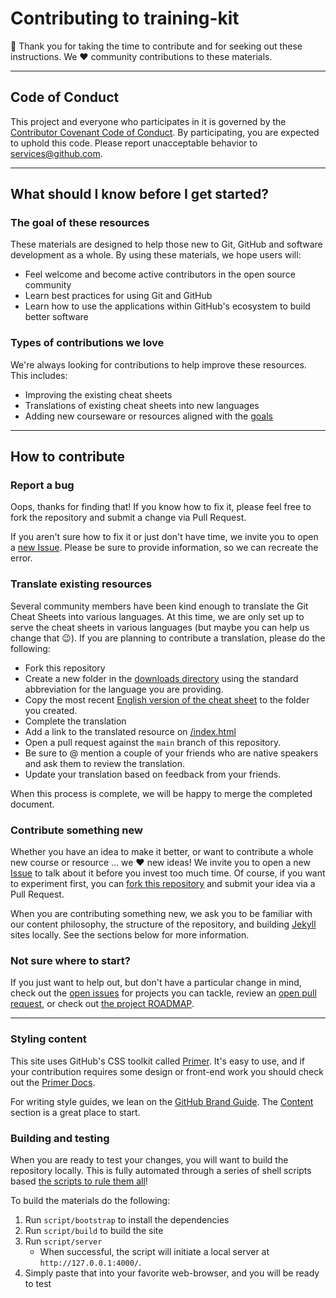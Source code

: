 # Contributing to training-kit

🎉 Thank you for taking the time to contribute and for seeking out these instructions. We :heart: community contributions to these materials.

---

## Code of Conduct

This project and everyone who participates in it is governed by the [Contributor Covenant Code of Conduct](CODE_OF_CONDUCT.md). By participating, you are expected to uphold this code. Please report unacceptable behavior to [services@github.com](mailto:services@github.com).

---

## What should I know before I get started?

### The goal of these resources

These materials are designed to help those new to Git, GitHub and software development as a whole. By using these materials, we hope users will:

- Feel welcome and become active contributors in the open source community
- Learn best practices for using Git and GitHub
- Learn how to use the applications within GitHub's ecosystem to build better software

### Types of contributions we love

We're always looking for contributions to help improve these resources. This includes:

- Improving the existing cheat sheets
- Translations of existing cheat sheets into new languages
- Adding new courseware or resources aligned with the [goals](#the-goal-of-these-resources)

---

## How to contribute

### Report a bug

Oops, thanks for finding that! If you know how to fix it, please feel free to fork the repository and submit a change via Pull Request.

If you aren't sure how to fix it or just don't have time, we invite you to open a [new Issue](https://github.com/github/training-kit/issues/new). Please be sure to provide information, so we can recreate the error.

### Translate existing resources

Several community members have been kind enough to translate the Git Cheat Sheets into various languages. At this time, we are only set up to serve the cheat sheets in various languages (but maybe you can help us change that 😉). If you are planning to contribute a translation, please do the following:

- Fork this repository
- Create a new folder in the [downloads directory](https://github.com/github/training-kit/tree/main/downloads) using the standard abbreviation for the language you are providing.
- Copy the most recent [English version of the cheat sheet](https://github.com/github/training-kit/blob/main/downloads/github-git-cheat-sheet.md) to the folder you created.
- Complete the translation
- Add a link to the translated resource on [/index.html](https://github.com/github/training-kit/blob/main/index.html)
- Open a pull request against the `main` branch of this repository.
- Be sure to @ mention a couple of your friends who are native speakers and ask them to review the translation.
- Update your translation based on feedback from your friends.

When this process is complete, we will be happy to merge the completed document.

### Contribute something new

Whether you have an idea to make it better, or want to contribute a whole new course or resource ... we :heart: new ideas! We invite you to open a new [Issue](https://github.com/github/training-kit/issues/new) to talk about it before you invest too much time. Of course, if you want to experiment first, you can [fork this repository](https://help.github.com/articles/working-with-forks/) and submit your idea via a Pull Request.

When you are contributing something new, we ask you to be familiar with our content philosophy, the structure of the repository, and building [Jekyll](https://jekyllrb.com/) sites locally. See the sections below for more information.

### Not sure where to start?

If you just want to help out, but don't have a particular change in mind, check out the [open issues](https://github.com/github/training-kit/issues) for projects you can tackle, review an [open pull request](https://github.com/github/training-kit/pulls), or check out [the project ROADMAP](https://github.com/github/training-kit/projects/1).

---

### Styling content

This site uses GitHub's CSS toolkit called [Primer](https://github.com/primer/primer-css). It's easy to use, and if your contribution requires some design or front-end work you should check out the [Primer Docs](http://primercss.io/).

For writing style guides, we lean on the [GitHub Brand Guide](https://brand.github.com/). The [Content](https://brand.github.com/content/) section is a great place to start.

### Building and testing

When you are ready to test your changes, you will want to build the repository locally. This is fully automated through a series of shell scripts based [the scripts to rule them all](https://github.com/github/scripts-to-rule-them-all)!

To build the materials do the following:

1. Run `script/bootstrap` to install the dependencies
1. Run `script/build` to build the site
1. Run `script/server`
    - When successful, the script will initiate a local server at `http://127.0.0.1:4000/`.
1. Simply paste that into your favorite web-browser, and you will be ready to test
